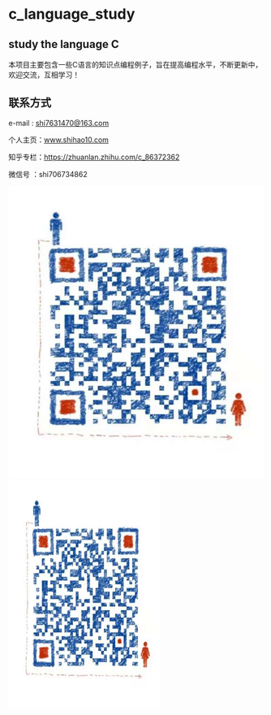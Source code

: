 # c_language_study

## study the language C

本项目主要包含一些C语言的知识点编程例子，旨在提高编程水平，不断更新中，欢迎交流，互相学习！

## 联系方式

e-mail  : shi7631470@163.com

个人主页：www.shihao10.com

知乎专栏：https://zhuanlan.zhihu.com/c_86372362

微信号  ：shi706734862

![wechat with me](https://github.com/shi-hao/c_language_study/blob/master/chatME.jpg)
<img src="https://github.com/shi-hao/c_language_study/blob/master/chatME.jpg" width="300" height="450" />
